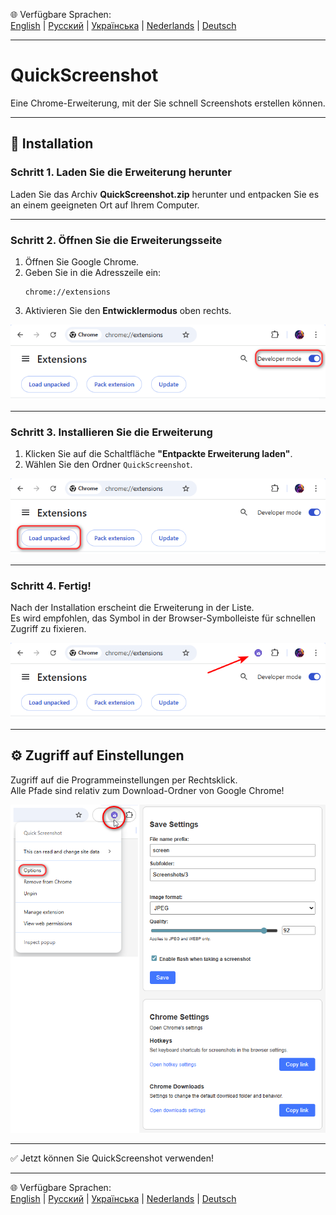 🌐 Verfügbare Sprachen:  
[English](README.en.md) | [Русский](README.ru.md) | [Українська](README.uk.md) | [Nederlands](README.nl.md) | [Deutsch](README.de.md)

---

# QuickScreenshot
Eine Chrome-Erweiterung, mit der Sie schnell Screenshots erstellen können.

---

## 🚀 Installation

### Schritt 1. Laden Sie die Erweiterung herunter
Laden Sie das Archiv **QuickScreenshot.zip** herunter und entpacken Sie es an einem geeigneten Ort auf Ihrem Computer.

---

### Schritt 2. Öffnen Sie die Erweiterungsseite
1. Öffnen Sie Google Chrome.  
2. Geben Sie in die Adresszeile ein:  
   ```
   chrome://extensions
   ```
3. Aktivieren Sie den **Entwicklermodus** oben rechts.

![Developer mode](../screenshots/step2_developer_mode.png)

---

### Schritt 3. Installieren Sie die Erweiterung
1. Klicken Sie auf die Schaltfläche **"Entpackte Erweiterung laden"**.  
2. Wählen Sie den Ordner `QuickScreenshot`.  

![Load unpacked](../screenshots/step3_load_unpacked.png)

---

### Schritt 4. Fertig!
Nach der Installation erscheint die Erweiterung in der Liste.  
Es wird empfohlen, das Symbol in der Browser-Symbolleiste für schnellen Zugriff zu fixieren.

![Extension installed](../screenshots/step4_installed.png)

---
## ⚙️ Zugriff auf Einstellungen

Zugriff auf die Programmeinstellungen per Rechtsklick.  
Alle Pfade sind relativ zum Download-Ordner von Google Chrome!

![Settings](../screenshots/options.png)

---

✅ Jetzt können Sie QuickScreenshot verwenden!

---

🌐 Verfügbare Sprachen:  
[English](README.en.md) | [Русский](README.ru.md) | [Українська](README.uk.md) | [Nederlands](README.nl.md) | [Deutsch](README/README.de.md)

